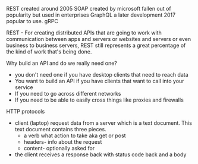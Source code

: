 REST created around 2005 
SOAP created by microsoft fallen out of popularity but used in enterprises
GraphQL a later development 2017 popular to use.
gRPC

REST - For creating distributed APIs that are going to work with communication between apps and servers or websites and servers or even business to business servers, REST still represents a great percentage of the kind of work that's being done.

Why build an API and do we really need one?
- you don't need one if you have desktop clients that need to reach data
- You want to build an API if you have clients that want to call into your service
- If you need to go across different networks 
- If you need to be able to easily cross things like proxies and firewalls

HTTP protocols 
- client (laptop) request data from a server which is a text document. This text document contains three pieces.
	- a verb what action to take aka get or post
	- headers- info about the request
	- content- optionally asked for
- the client receives a response back with status code back and a body